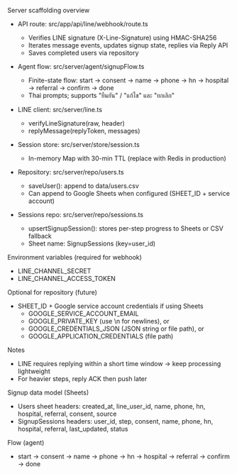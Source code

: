 Server scaffolding overview

- API route: src/app/api/line/webhook/route.ts
  - Verifies LINE signature (X-Line-Signature) using HMAC-SHA256
  - Iterates message events, updates signup state, replies via Reply API
  - Saves completed users via repository

- Agent flow: src/server/agent/signupFlow.ts
  - Finite-state flow: start -> consent -> name -> phone -> hn -> hospital -> referral -> confirm -> done
  - Thai prompts; supports "ยืนยัน" / "แก้ไข" และ "ยกเลิก"

- LINE client: src/server/line.ts
  - verifyLineSignature(raw, header)
  - replyMessage(replyToken, messages)

- Session store: src/server/store/session.ts
  - In-memory Map with 30-min TTL (replace with Redis in production)

- Repository: src/server/repo/users.ts
  - saveUser(): append to data/users.csv
  - Can append to Google Sheets when configured (SHEET_ID + service account)

- Sessions repo: src/server/repo/sessions.ts
  - upsertSignupSession(): stores per-step progress to Sheets or CSV fallback
  - Sheet name: SignupSessions (key=user_id)

Environment variables (required for webhook)
- LINE_CHANNEL_SECRET
- LINE_CHANNEL_ACCESS_TOKEN

Optional for repository (future)
- SHEET_ID + Google service account credentials if using Sheets
  - GOOGLE_SERVICE_ACCOUNT_EMAIL
  - GOOGLE_PRIVATE_KEY (use \n for newlines), or
  - GOOGLE_CREDENTIALS_JSON (JSON string or file path), or
  - GOOGLE_APPLICATION_CREDENTIALS (file path)

Notes
- LINE requires replying within a short time window → keep processing lightweight
- For heavier steps, reply ACK then push later

Signup data model (Sheets)
- Users sheet headers: created_at, line_user_id, name, phone, hn, hospital, referral, consent, source
- SignupSessions headers: user_id, step, consent, name, phone, hn, hospital, referral, last_updated, status

Flow (agent)
- start → consent → name → phone → hn → hospital → referral → confirm → done
